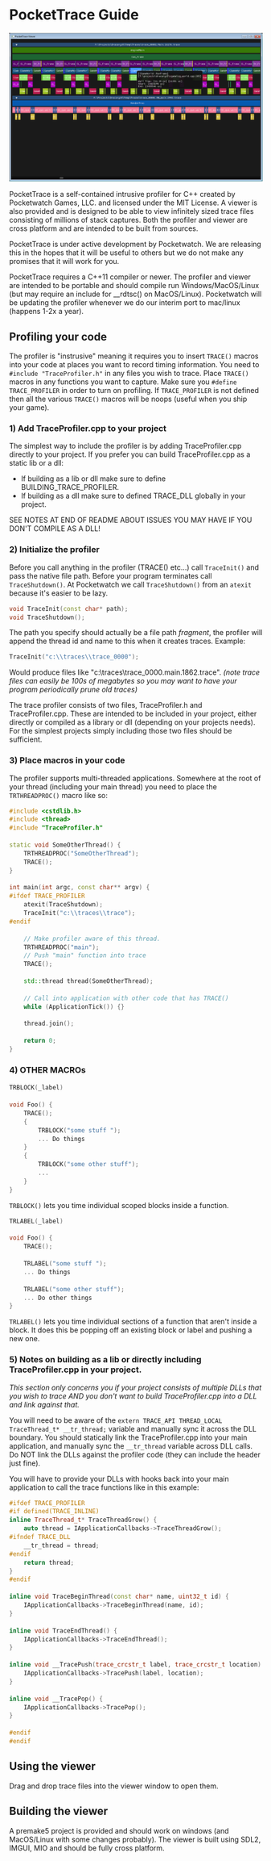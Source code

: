 # PocketTrace Guide

![PocketTrace Viewer](pocketrace.png)

PocketTrace is a self-contained intrusive profiler for C++ created by Pocketwatch Games, LLC. 
and licensed under the MIT License. A viewer is also provided and is designed to be able to view 
infinitely sized trace files consisting of millions of stack captures. Both the profiler and viewer 
are cross platform and are intended to be built from sources.

PocketTrace is under active development by Pocketwatch. We are releasing this in the hopes that it
will be useful to others but we do not make any promises that it will work for you.

PocketTrace requires a C++11 compiler or newer. The profiler and viewer are intended to be portable 
and should compile run Windows/MacOS/Linux (but may require an include for __rdtsc() on MacOS/Linux). 
Pocketwatch will be updating the profiler whenever we do our interim port to mac/linux (happens 1-2x a year).

## Profiling your code

The profiler is "instrusive" meaning it requires you to insert ```TRACE()``` macros into your code
at places you want to record timing information. You need to ```#include "TraceProfiler.h"``` in any 
files you wish to trace. Place ```TRACE()``` macros in any functions you want to capture. Make sure you 
```#define TRACE_PROFILER``` in order to turn on profiling. If ```TRACE_PROFILER``` is not defined then 
all the various ```TRACE()``` macros will be noops (useful when you ship your game). 

### 1) Add TraceProfiler.cpp to your project

The simplest way to include the profiler is by adding TraceProfiler.cpp directly to your project. If you
prefer you can build TraceProfiler.cpp as a static lib or a dll:

* If building as a lib or dll make sure to define BUILDING_TRACE_PROFILER.
* If building as a dll make sure to defined TRACE_DLL globally in your project.

SEE NOTES AT END OF README ABOUT ISSUES YOU MAY HAVE IF YOU DON'T COMPILE AS A DLL!

### 2) Initialize the profiler

Before you call anything in the profiler (TRACE() etc...) call ```TraceInit()``` and pass the native 
file path. Before your program terminates call ```TraceShutdown()```. At Pocketwatch we call ```TraceShutdown()``` 
from an ```atexit``` because it's easier to be lazy.

```c++
void TraceInit(const char* path);
void TraceShutdown();
```

The path you specify should actually be a file path _fragment_, the profiler will append the
thread id and name to this when it creates traces. Example:

```c++
TraceInit("c:\\traces\\trace_0000");
```

Would produce files like "c:\\traces\\trace_0000.main.1862.trace". 
_(note trace files can easily be 100s of megabytes so you may want to have your program periodically prune
old traces)_

The trace profiler consists of two files, TraceProfiler.h and TraceProfiler.cpp. These are intended
to be included in your project, either directly or compiled as a library or dll (depending on your
projects needs). For the simplest projects simply including those two files should be sufficient.

### 3) Place macros in your code

The profiler supports multi-threaded applications. Somewhere at the root of your thread (including
your main thread) you need to place the ```TRTHREADPROC()``` macro like so:

```c++
#include <cstdlib.h>
#include <thread>
#include "TraceProfiler.h"

static void SomeOtherThread() {
	TRTHREADPROC("SomeOtherThread");
	TRACE();
}

int main(int argc, const char** argv) {
#ifdef TRACE_PROFILER
	atexit(TraceShutdown);
	TraceInit("c:\\traces\\trace");
#endif

	// Make profiler aware of this thread.
	TRTHREADPROC("main");
	// Push "main" function into trace
	TRACE();

	std::thread thread(SomeOtherThread);

	// Call into application with other code that has TRACE()
	while (ApplicationTick()) {}

	thread.join();

	return 0;
}
```

### 4) OTHER MACROs

```c++
TRBLOCK(_label)

void Foo() {
	TRACE();
	{
		TRBLOCK("some stuff ");
		... Do things
	}
	{
		TRBLOCK("some other stuff");
		...
	}
}
```

```TRBLOCK()``` lets you time individual scoped blocks inside a function.

```c++
TRLABEL(_label)

void Foo() {
	TRACE();
	
	TRLABEL("some stuff ");
	... Do things

	TRLABEL("some other stuff");
	... Do other things
}
```

```TRLABEL()``` lets you time individual sections of a function that aren't inside
a block. It does this be popping off an existing block or label and pushing a new one.

### 5) Notes on building as a lib or directly including TraceProfiler.cpp in your project.

_This section only concerns you if your project consists of multiple DLLs that you wish to trace AND
you don't want to build TraceProfiler.cpp into a DLL and link against that._ 

You will need to be aware of the ```extern TRACE_API THREAD_LOCAL TraceThread_t* __tr_thread;``` variable 
and manually sync it across the DLL boundary. You should statically link the TraceProfiler.cpp into your
main application, and manually sync the ```__tr_thread``` variable across DLL calls. Do NOT link the DLLs against
the profiler code (they can include the header just fine).

You will have to provide your DLLs with hooks back into your main application to call the trace functions like in
this example:

```c++
#ifdef TRACE_PROFILER
#if defined(TRACE_INLINE)
inline TraceThread_t* TraceThreadGrow() {
	auto thread = IApplicationCallbacks->TraceThreadGrow();
#ifndef TRACE_DLL
	__tr_thread = thread;
#endif
	return thread;
}
#endif

inline void TraceBeginThread(const char* name, uint32_t id) {
	IApplicationCallbacks->TraceBeginThread(name, id);
}

inline void TraceEndThread() {
	IApplicationCallbacks->TraceEndThread();
}

inline void __TracePush(trace_crcstr_t label, trace_crcstr_t location) {
	IApplicationCallbacks->TracePush(label, location);
}

inline void __TracePop() {
	IApplicationCallbacks->TracePop();
}

#endif
#endif
```

## Using the viewer

Drag and drop trace files into the viewer window to open them.

## Building the viewer

A premake5 project is provided and should work on windows (and MacOS/Linux with some changes probably). The
viewer is built using SDL2, IMGUI, MIO and should be fully cross platform.
